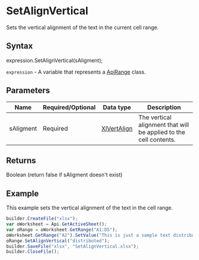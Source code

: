 # SetAlignVertical

Sets the vertical alignment of the text in the current cell range.

## Syntax

expression.SetAlignVertical(sAligment);

`expression` - A variable that represents a [ApiRange](../ApiRange.md) class.

## Parameters

| **Name** | **Required/Optional** | **Data type** | **Description** |
| ------------- | ------------- | ------------- | ------------- |
| sAligment | Required | [XlVertAlign](../../../Enumerations/XlVertAlign.md) | The vertical alignment that will be applied to the cell contents. |

## Returns

Boolean (return false if sAligment doesn't exist)

## Example

This example sets the vertical alignment of the text in the cell range.

```javascript
builder.CreateFile("xlsx");
var oWorksheet = Api.GetActiveSheet();
var oRange = oWorksheet.GetRange("A1:D5");
oWorksheet.GetRange("A2").SetValue("This is just a sample text distributed in the A2 cell.");
oRange.SetAlignVertical("distributed");
builder.SaveFile("xlsx", "SetAlignVertical.xlsx");
builder.CloseFile();
```